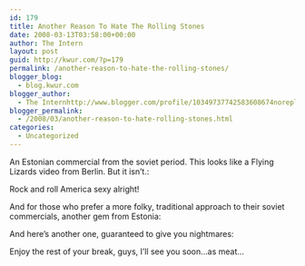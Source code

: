 ```yaml
---
id: 179
title: Another Reason To Hate The Rolling Stones
date: 2008-03-13T03:58:00+00:00
author: The Intern
layout: post
guid: http://kwur.com/?p=179
permalink: /another-reason-to-hate-the-rolling-stones/
blogger_blog:
  - blog.kwur.com
blogger_author:
  - The Internhttp://www.blogger.com/profile/10349737742583608674noreply@blogger.com
blogger_permalink:
  - /2008/03/another-reason-to-hate-rolling-stones.html
categories:
  - Uncategorized
---
```

<div class="pf-content">
  <p>
    An Estonian commercial from the soviet period. This looks like a Flying Lizards video from Berlin. But it isn’t.:
  </p>
  
  <p>
  </p>
  
  <p>
    Rock and roll America sexy alright!
  </p>
  
  <p>
    And for those who prefer a more folky, traditional approach to their soviet commercials, another gem from Estonia:<br />
  </p>
  
  <p>
    And here’s another one, guaranteed to give you nightmares:
  </p>
  
  <p>
  </p>
  
  <p>
    Enjoy the rest of your break, guys, I’ll see you soon…as meat…
  </p>
</div>